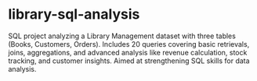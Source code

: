 # library-sql-analysis
SQL project analyzing a Library Management dataset with three tables (Books, Customers, Orders). Includes 20 queries covering basic retrievals, joins, aggregations, and advanced analysis like revenue calculation, stock tracking, and customer insights. Aimed at strengthening SQL skills for data analysis.
